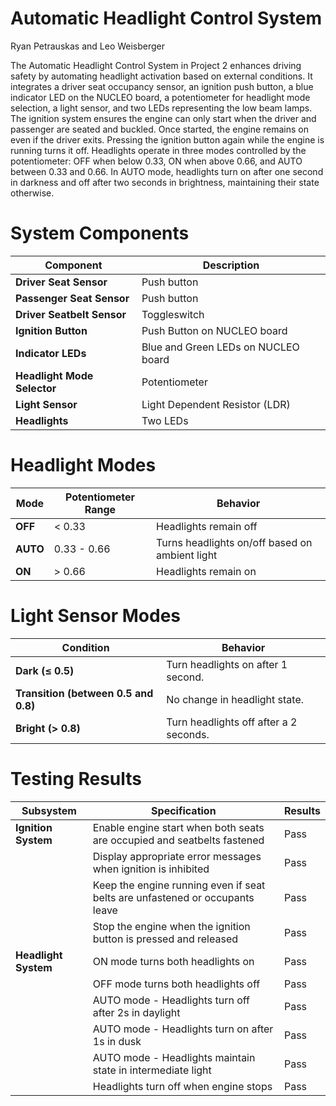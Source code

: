 # Automatic Headlight Control System  

Ryan Petrauskas and Leo Weisberger  

The Automatic Headlight Control System in Project 2 enhances driving safety by automating headlight activation based on external conditions. It integrates a driver seat occupancy sensor, an ignition push button, a blue indicator LED on the NUCLEO board, a potentiometer for headlight mode selection, a light sensor, and two LEDs representing the low beam lamps. The ignition system ensures the engine can only start when the driver and passenger are seated and buckled. Once started, the engine remains on even if the driver exits. Pressing the ignition button again while the engine is running turns it off. Headlights operate in three modes controlled by the potentiometer: OFF when below 0.33, ON when above 0.66, and AUTO between 0.33 and 0.66. In AUTO mode, headlights turn on after one second in darkness and off after two seconds in brightness, maintaining their state otherwise.  

# System Components  

| Component                   | Description |
|-----------------------------|-------------|
| **Driver Seat Sensor**      | Push button |
| **Passenger Seat Sensor**   | Push button |
| **Driver Seatbelt Sensor**  | Toggleswitch |
| **Ignition Button**         | Push Button on NUCLEO board |
| **Indicator LEDs**          | Blue and Green LEDs on NUCLEO board |
| **Headlight Mode Selector** | Potentiometer |
| **Light Sensor**            | Light Dependent Resistor (LDR) |
| **Headlights**              | Two LEDs |

# Headlight Modes  

| Mode  | Potentiometer Range | Behavior |
|-------|----------------------|----------|
| **OFF**  | < 0.33  | Headlights remain off |
| **AUTO** | 0.33 - 0.66 | Turns headlights on/off based on ambient light |
| **ON**   | > 0.66  | Headlights remain on |

# Light Sensor Modes  

| Condition | Behavior |
|-----------|----------|
| **Dark (≤ 0.5)** | Turn headlights on after 1 second. |
| **Transition (between 0.5 and 0.8)** | No change in headlight state. |
| **Bright (> 0.8)** | Turn headlights off after a 2 seconds. |

# Testing Results  

| Subsystem           | Specification                                                                    | Results  | 
|-------------------------|------------------------------------------------------------------------------|----------|
| **Ignition System**     | Enable engine start when both seats are occupied and seatbelts fastened      |  Pass    |
|                         | Display appropriate error messages when ignition is inhibited                |  Pass    |
|                         | Keep the engine running even if seat belts are unfastened or occupants leave |  Pass    |
|                         | Stop the engine when the ignition button is pressed and released             |  Pass    |
| **Headlight System**    | ON mode turns both headlights on                                             |  Pass    |
|                         | OFF mode turns both headlights off                                           |  Pass    |
|                         | AUTO mode - Headlights turn off after 2s in daylight                         |  Pass    |
|                         | AUTO mode - Headlights turn on after 1s in dusk                              |  Pass    |
|                         | AUTO mode - Headlights maintain state in intermediate light                  |  Pass    |
|                         | Headlights turn off when engine stops                                        |  Pass    |




